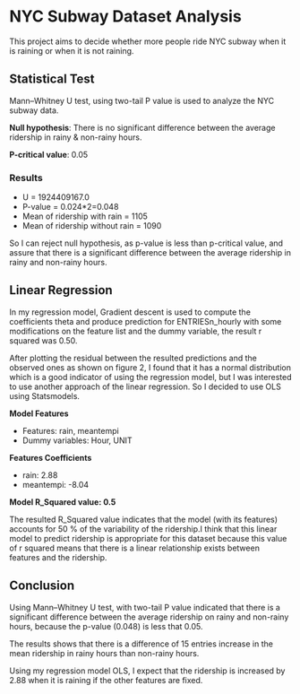 # NYC Subway Dataset Analysis

This project aims to decide whether more people ride NYC subway when it is raining or when it is not raining.

## Statistical Test

Mann–Whitney U test, using two-tail P value is used to analyze the NYC subway data.

**Null hypothesis**: There is no significant difference between the average ridership in rainy & non-rainy hours.

**P-critical value**: 0.05

### Results

- U = 1924409167.0
- P-value = 0.024*2=0.048
- Mean of ridership with rain = 1105
- Mean of ridership without rain = 1090

So I can reject null hypothesis, as p-value is less than p-critical value, and assure that there is a significant difference between the average ridership in rainy and non-rainy hours.

## Linear Regression

In my regression model, Gradient descent is used to compute the coefficients theta and produce prediction for ENTRIESn_hourly with some modifications on the feature list and the dummy variable, the result r squared was 0.50.

After plotting the residual between the resulted predictions and the observed ones as shown on figure 2, I found that it has a normal distribution which is a good indicator of using the regression model, but I was interested to use another approach of the linear regression. So I decided to use OLS using Statsmodels.

**Model Features**

- Features: rain, meantempi
- Dummy variables: Hour, UNIT

**Features Coefficients**

- rain: 2.88
- meantempi: -8.04

**Model R_Squared value: 0.5**

The resulted R_Squared value indicates that the model (with its features) accounts for 50 % of the variability of the ridership.I think that this linear model to predict ridership is appropriate for this dataset because this value of r squared means that there is a linear relationship exists between features and the ridership.

## Conclusion

Using Mann–Whitney U test, with two-tail P value indicated that there is a significant difference between the average ridership on rainy and non-rainy hours, because the p-value (0.048) is less that 0.05.

The results shows that there is a difference of 15 entries increase in the mean ridership in rainy hours than non-rainy hours.

Using my regression model OLS, I expect that the ridership is increased by 2.88 when it is raining if the other features are fixed.
